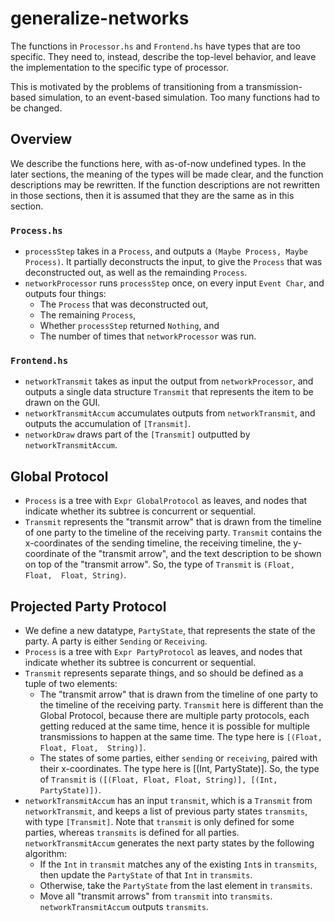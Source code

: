# generalize-networks
The functions in `Processor.hs` and `Frontend.hs` have types that are too 
specific.  They need to, instead, describe the top-level behavior, and leave 
the implementation to the specific type of processor.

This is motivated by the problems of transitioning from a transmission-based 
simulation, to an event-based simulation. Too many functions had to be changed.

## Overview
We describe the functions here, with as-of-now undefined types. In the later 
sections, the meaning of the types will be made clear, and the function 
descriptions may be rewritten. If the function descriptions are not rewritten 
in those sections, then it is assumed that they are the same as in this 
section.

### `Process.hs`
- `processStep` takes in a `Process`, and outputs a `(Maybe Process, Maybe 
  Process)`. It partially deconstructs the input, to give the `Process` that 
  was deconstructed out, as well as the remainding `Process`.
- `networkProcessor` runs `processStep` once, on every input `Event Char`, and 
  outputs four things:
  - The `Process` that was deconstructed out,
  - The remaining `Process`,
  - Whether `processStep` returned `Nothing`, and
  - The number of times that `networkProcessor` was run.

### `Frontend.hs`
- `networkTransmit` takes as input the output from `networkProcessor`, and 
  outputs a single data structure `Transmit` that represents the item to be 
  drawn on the GUI.
- `networkTransmitAccum` accumulates outputs from `networkTransmit`, and 
  outputs the accumulation of `[Transmit]`.
- `networkDraw` draws part of the `[Transmit]` outputted by 
  `networkTransmitAccum`.

## Global Protocol
- `Process` is a tree with `Expr GlobalProtocol` as leaves, and nodes that 
  indicate whether its subtree is concurrent or sequential.
- `Transmit` represents the "transmit arrow" that is drawn from the timeline of 
  one party to the timeline of the receiving party. `Transmit` contains the 
  x-coordinates of the sending timeline, the receiving timeline, the 
  y-coordinate of the "transmit arrow", and the text description to be shown on 
  top of the "transmit arrow". So, the type of `Transmit` is `(Float, Float, 
  Float, String)`.

## Projected Party Protocol
- We define a new datatype, `PartyState`, that represents the state of the 
  party. A party is either `Sending` or `Receiving`.
- `Process` is a tree with `Expr PartyProtocol` as leaves, and nodes that 
  indicate whether its subtree is concurrent or sequential.
- `Transmit` represents separate things, and so should be defined as a tuple of 
  two elements:
  - The "transmit arrow" that is drawn from the timeline of one party to the 
    timeline of the receiving party. `Transmit` here is different than the 
    Global Protocol, because there are multiple party protocols, each getting 
    reduced at the same time, hence it is possible for multiple transmissions 
    to happen at the same time. The type here is `[(Float, Float, Float, 
    String)]`.
  - The states of some parties, either `sending` or `receiving`, paired with 
    their x-coordinates. The type here is [(Int, PartyState)].
  So, the type of `Transmit` is `([(Float, Float, Float, String)], [(Int, 
  PartyState)])`.
- `networkTransmitAccum` has an input `transmit`, which is a `Transmit` from 
  `networkTransmit`, and keeps a list of previous party states `transmits`, 
  with type `[Transmit]`.  Note that `transmit` is only defined for some 
  parties, whereas `transmits` is defined for all parties. 
  `networkTransmitAccum` generates the next party states by the following 
  algorithm:
  - If the `Int` in `transmit` matches any of the existing `Int`s in 
    `transmits`, then update the `PartyState` of that `Int` in `transmits`.
  - Otherwise, take the `PartyState` from the last element in `transmits`.
  - Move all "transmit arrows" from `transmit` into `transmits`.
  `networkTransmitAccum` outputs `transmits`.
